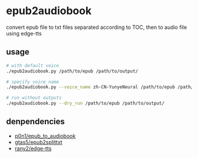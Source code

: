 # epub2audiobook
convert epub file to txt files separated according to TOC, then to audio file using edge-tts

## usage

```bash
# with default voice
./epub2audiobook.py /path/to/epub /path/to/output/

# specify voice name
./epub2audiobook.py --voice_name zh-CN-YunyeNeural /path/to/epub /path/to/output/

# run without outputs
./epub2audiobook.py --dry_run /path/to/epub /path/to/output/
```

## denpendencies
- [p0n1/epub_to_audiobook](https://github.com/p0n1/epub_to_audiobook)
- [gtas5/epub2splittxt](https://github.com/gtas5/epub2splittxt)
- [rany2/edge-tts](https://github.com/rany2/edge-tts)
